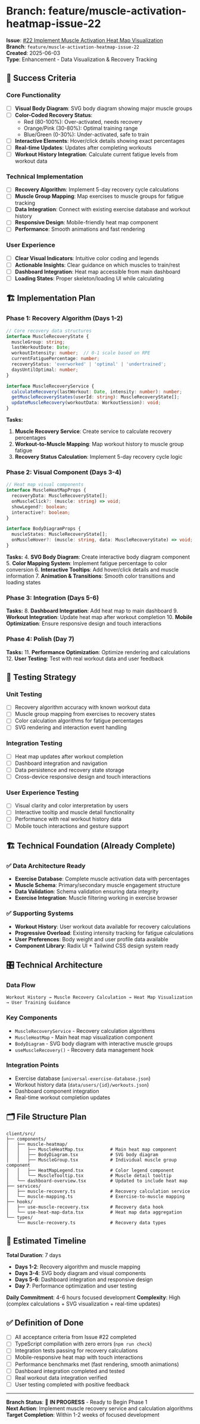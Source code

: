 # Branch: feature/muscle-activation-heatmap-issue-22

**Issue**: [#22 Implement Muscle Activation Heat Map Visualization](https://github.com/endersclarity/FitForge/issues/22)  
**Branch**: `feature/muscle-activation-heatmap-issue-22`  
**Created**: 2025-06-03  
**Type**: Enhancement - Data Visualization & Recovery Tracking

## 🎯 Success Criteria

### Core Functionality  
- [ ] **Visual Body Diagram**: SVG body diagram showing major muscle groups
- [ ] **Color-Coded Recovery Status**: 
  - Red (80-100%): Over-activated, needs recovery
  - Orange/Pink (30-80%): Optimal training range  
  - Blue/Green (0-30%): Under-activated, safe to train
- [ ] **Interactive Elements**: Hover/click details showing exact percentages
- [ ] **Real-time Updates**: Updates after completing workouts
- [ ] **Workout History Integration**: Calculate current fatigue levels from workout data

### Technical Implementation
- [ ] **Recovery Algorithm**: Implement 5-day recovery cycle calculations
- [ ] **Muscle Group Mapping**: Map exercises to muscle groups for fatigue tracking
- [ ] **Data Integration**: Connect with existing exercise database and workout history
- [ ] **Responsive Design**: Mobile-friendly heat map component
- [ ] **Performance**: Smooth animations and fast rendering

### User Experience
- [ ] **Clear Visual Indicators**: Intuitive color coding and legends
- [ ] **Actionable Insights**: Clear guidance on which muscles to train/rest
- [ ] **Dashboard Integration**: Heat map accessible from main dashboard
- [ ] **Loading States**: Proper skeleton/loading UI while calculating

## 🏗️ Implementation Plan

### Phase 1: Recovery Algorithm (Days 1-2)
```typescript
// Core recovery data structures
interface MuscleRecoveryState {
  muscleGroup: string;
  lastWorkoutDate: Date;
  workoutIntensity: number;  // 0-1 scale based on RPE
  currentFatiguePercentage: number;
  recoveryStatus: 'overworked' | 'optimal' | 'undertrained';
  daysUntilOptimal: number;
}

interface MuscleRecoveryService {
  calculateRecovery(lastWorkout: Date, intensity: number): number;
  getMuscleRecoveryStates(userId: string): MuscleRecoveryState[];
  updateMuscleRecovery(workoutData: WorkoutSession): void;
}
```

**Tasks:**
1. **Muscle Recovery Service**: Create service to calculate recovery percentages
2. **Workout-to-Muscle Mapping**: Map workout history to muscle group fatigue
3. **Recovery Status Calculation**: Implement 5-day recovery cycle logic

### Phase 2: Visual Component (Days 3-4)
```typescript
// Heat map visual components
interface MuscleHeatMapProps {
  recoveryData: MuscleRecoveryState[];
  onMuscleClick?: (muscle: string) => void;
  showLegend?: boolean;
  interactive?: boolean;
}

interface BodyDiagramProps {
  muscleStates: MuscleRecoveryState[];
  onMuscleHover?: (muscle: string, data: MuscleRecoveryState) => void;
}
```

**Tasks:**
4. **SVG Body Diagram**: Create interactive body diagram component
5. **Color Mapping System**: Implement fatigue percentage to color conversion
6. **Interactive Tooltips**: Add hover/click details and muscle information
7. **Animation & Transitions**: Smooth color transitions and loading states

### Phase 3: Integration (Days 5-6)
**Tasks:**
8. **Dashboard Integration**: Add heat map to main dashboard
9. **Workout Integration**: Update heat map after workout completion
10. **Mobile Optimization**: Ensure responsive design and touch interactions

### Phase 4: Polish (Day 7)
**Tasks:**
11. **Performance Optimization**: Optimize rendering and calculations
12. **User Testing**: Test with real workout data and user feedback

## 🧪 Testing Strategy

### Unit Testing
- [ ] Recovery algorithm accuracy with known workout data
- [ ] Muscle group mapping from exercises to recovery states  
- [ ] Color calculation algorithms for fatigue percentages
- [ ] SVG rendering and interaction event handling

### Integration Testing
- [ ] Heat map updates after workout completion
- [ ] Dashboard integration and navigation
- [ ] Data persistence and recovery state storage
- [ ] Cross-device responsive design and touch interactions

### User Experience Testing
- [ ] Visual clarity and color interpretation by users
- [ ] Interactive tooltip and muscle detail functionality
- [ ] Performance with real workout history data
- [ ] Mobile touch interactions and gesture support

## 🏗️ Technical Foundation (Already Complete)

### ✅ **Data Architecture Ready**
- **Exercise Database**: Complete muscle activation data with percentages
- **Muscle Schema**: Primary/secondary muscle engagement structure  
- **Data Validation**: Schema validation ensuring data integrity
- **Exercise Integration**: Muscle filtering working in exercise browser

### ✅ **Supporting Systems**
- **Workout History**: User workout data available for recovery calculations
- **Progressive Overload**: Existing intensity tracking for fatigue calculations
- **User Preferences**: Body weight and user profile data available
- **Component Library**: Radix UI + Tailwind CSS design system ready

## 🎛️ Technical Architecture

### Data Flow
```
Workout History → Muscle Recovery Calculation → Heat Map Visualization → User Training Guidance
```

### Key Components
- `MuscleRecoveryService` - Recovery calculation algorithms
- `MuscleHeatMap` - Main heat map visualization component
- `BodyDiagram` - SVG body diagram with interactive muscle groups
- `useMuscleRecovery()` - Recovery data management hook

### Integration Points
- Exercise database (`universal-exercise-database.json`)
- Workout history data (`data/users/{id}/workouts.json`)
- Dashboard component integration
- Real-time workout completion updates

## 🗂️ File Structure Plan

```
client/src/
├── components/
│   ├── muscle-heatmap/
│   │   ├── MuscleHeatMap.tsx          # Main heat map component
│   │   ├── BodyDiagram.tsx            # SVG body diagram
│   │   ├── MuscleGroup.tsx            # Individual muscle group component
│   │   ├── HeatMapLegend.tsx          # Color legend component
│   │   └── MuscleTooltip.tsx          # Muscle detail tooltip
│   └── dashboard-overview.tsx         # Updated to include heat map
├── services/
│   ├── muscle-recovery.ts             # Recovery calculation service
│   └── muscle-mapping.ts              # Exercise-to-muscle mapping
├── hooks/
│   ├── use-muscle-recovery.tsx        # Recovery data hook
│   └── use-heat-map-data.tsx          # Heat map data aggregation
└── types/
    └── muscle-recovery.ts             # Recovery data types
```

## 🚀 Estimated Timeline

**Total Duration**: 7 days
- **Days 1-2**: Recovery algorithm and muscle mapping
- **Days 3-4**: SVG body diagram and visual components
- **Days 5-6**: Dashboard integration and responsive design
- **Day 7**: Performance optimization and user testing

**Daily Commitment**: 4-6 hours focused development
**Complexity**: High (complex calculations + SVG visualization + real-time updates)

## ✅ Definition of Done

- [ ] All acceptance criteria from Issue #22 completed
- [ ] TypeScript compilation with zero errors (`npm run check`)
- [ ] Integration tests passing for recovery calculations
- [ ] Mobile-responsive heat map with touch interactions
- [ ] Performance benchmarks met (fast rendering, smooth animations)
- [ ] Dashboard integration completed and tested
- [ ] Real workout data integration verified
- [ ] User testing completed with positive feedback

---
**Branch Status**: 🚧 **IN PROGRESS** - Ready to Begin Phase 1  
**Next Action**: Implement muscle recovery service and calculation algorithms  
**Target Completion**: Within 1-2 weeks of focused development